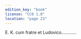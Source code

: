 ```yaml
---
edition_key: "book"
license: "CC0 1.0"
location: "page 23"
---
```

E. K. cum fratre et Ludovico…………
